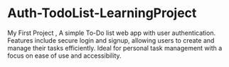 # Auth-TodoList-LearningProject
My First Project , A simple To-Do list web app with user authentication. Features include secure login and signup, allowing users to create and manage their tasks efficiently. Ideal for personal task management with a focus on ease of use and accessibility.
